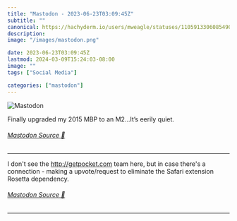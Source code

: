 ```yaml
---
title: "Mastodon - 2023-06-23T03:09:45Z"
subtitle: ""
canonical: https://hachyderm.io/users/mweagle/statuses/110591330608549096
description:
image: "/images/mastodon.png"

date: 2023-06-23T03:09:45Z
lastmod: 2024-03-09T15:24:03-08:00
image: ""
tags: ["Social Media"]

categories: ["mastodon"]
---
```

![Mastodon](/images/mastodon.png)

<p>Finally upgraded my 2015 MBP to an M2…It’s eerily quiet.</p>


###### [Mastodon Source 🐘](https://hachyderm.io/@mweagle/110591330608549096)

___

<p>I don&#39;t see the <a href="http://getpocket.com" target="_blank" rel="nofollow noopener noreferrer" translate="no"><span class="invisible">http://</span><span class="">getpocket.com</span><span class="invisible"></span></a> team here, but in case there&#39;s a connection - making a upvote/request to eliminate the Safari extension Rosetta dependency.</p>


###### [Mastodon Source 🐘](https://hachyderm.io/@mweagle/110594345510147759)

___
